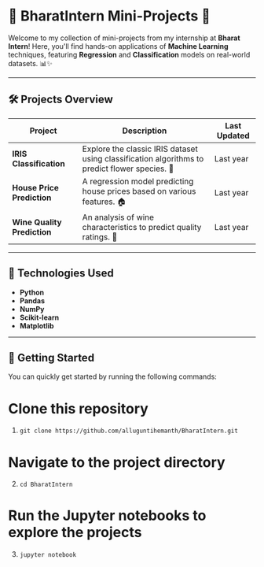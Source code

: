 # 🌟 BharatIntern Mini-Projects 🌟

Welcome to my collection of mini-projects from my internship at **Bharat Intern**! Here, you'll find hands-on applications of **Machine Learning** techniques, featuring **Regression** and **Classification** models on real-world datasets. 📊✨

---

## 🛠️ Projects Overview

| Project                    | Description                                                                | Last Updated |
|---------------------------|----------------------------------------------------------------------------|--------------|
| **IRIS Classification**    | Explore the classic IRIS dataset using classification algorithms to predict flower species. 🌸 | Last year    |
| **House Price Prediction** | A regression model predicting house prices based on various features. 🏠       | Last year    |
| **Wine Quality Prediction**| An analysis of wine characteristics to predict quality ratings. 🍷           | Last year    |

---

## 🚀 Technologies Used

- **Python**
- **Pandas**
- **NumPy**
- **Scikit-learn**
- **Matplotlib**

---

## 🚀 Getting Started

You can quickly get started by running the following commands:
# Clone this repository
1. `git clone https://github.com/alluguntihemanth/BharatIntern.git`  
# Navigate to the project directory
2. `cd BharatIntern`
# Run the Jupyter notebooks to explore the projects
3. `jupyter notebook` 
